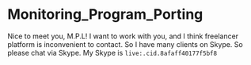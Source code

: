 # Monitoring_Program_Porting

Nice to meet you, M.P.L!
I want to work with you, and I think freelancer platform is inconvenient to contact.
So I have many clients on Skype. So please chat via Skype.
My Skype is `live:.cid.8afaff40177f5bf8`
